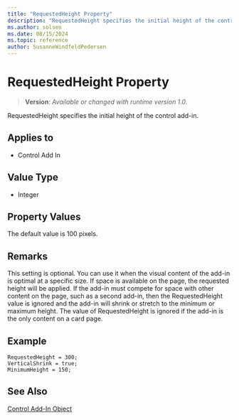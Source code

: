 ```yaml
---
title: "RequestedHeight Property"
description: "RequestedHeight specifies the initial height of the control add-in."
ms.author: solsen
ms.date: 08/15/2024
ms.topic: reference
author: SusanneWindfeldPedersen
---
```

[//]: # (START>DO_NOT_EDIT)
[//]: # (IMPORTANT:Do not edit any of the content between here and the END>DO_NOT_EDIT.)
[//]: # (Any modifications should be made in the .xml files in the ModernDev repo.)
# RequestedHeight Property
> **Version**: _Available or changed with runtime version 1.0._

RequestedHeight specifies the initial height of the control add-in.

## Applies to
-   Control Add In

[//]: # (IMPORTANT: END>DO_NOT_EDIT)


## Value Type 

- Integer 

## Property Values

The default value is 100 pixels.

## Remarks 

This setting is optional. You can use it when the visual content of the add-in is optimal at a specific size. If space is available on the page, the requested height will be applied. If the add-in must compete for space with other content on the page, such as a second add-in, then the RequestedHeight value is ignored and the add-in will shrink or stretch to the minimum or maximum height.
The value of RequestedHeight is ignored if the add-in is the only content on a card page.

## Example

```AL
RequestedHeight = 300;
VerticalShrink = true;
MinimumHeight = 150;
```

## See Also

[Control Add-In Object](../devenv-control-addin-object.md)  